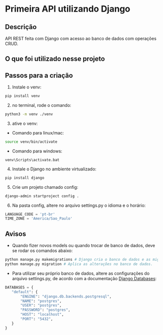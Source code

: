 # Primeira API utilizando Django

## Descrição
 API REST feita com Django com acesso ao banco de dados com operações CRUD.
 
## O que foi utilizado nesse projeto

## Passos para a criação
 1. Instale o venv:
  ```bash
pip install venv
```
 2. no terminal, rode o comando:
  ```bash
python3 -m venv ./venv
```
 3. ative o venv:
  - Comando para linux/mac:
  ```bash
source venv/bin/activate
```
  - Comando para windows:
  ```shell
venv\Scripts\activate.bat
```

 4. Instale o Django no ambiente virtualizado:
  ```bash
pip install django
```

 5. Crie um projeto chamado config:
  ```bash
django-admin startproject config .
```

 6. Na pasta config, altere no arquivo settings.py o idioma e o horário:
  ```python
LANGUAGE_CODE = 'pt-br'
TIME_ZONE = 'America/Sao_Paulo'
```

## Avisos
 - Quando fizer novos models ou quando trocar de banco de dados, deve se rodar os comandos abaixo:
 ```bash
 python manage.py makemigrations # Django cria o banco de dados e as migrations, mas não realmente aplica as alterações no banco de dados.
 python manage.py migration # Aplica as alterações no banco de dados.
 ```
 - Para utilizar seu próprio banco de dados, altere as configurações do arquivo settings.py, de acordo com a documentação [Django Databases](https://docs.djangoproject.com/en/4.2/ref/databases/):
 ```python
 DATABASES = {
    "default": {
        "ENGINE": "django.db.backends.postgresql",
        "NAME": "postgres",
        "USER": "postgres",
        "PASSWORD": "postgres",
        "HOST": "localhost",
        "PORT": "5432",
    }
}
 ```
